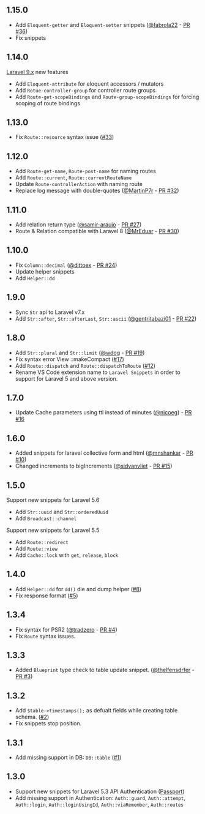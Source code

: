 ## 1.15.0

* Add `Eloquent-getter` and `Eloquent-setter` snippets ([@fabrola22](https://github.com/fabrola22) - [PR #36](https://github.com/onecentlin/laravel5-snippets-vscode/pull/36))
* Fix snippets

## 1.14.0

[Laravel 9.x](https://laravel.com/docs/9.x/releases) new features

* Add `Eloquent-attribute` for eloquent accessors / mutators
* Add `Rotue-controller-group` for controller route groups
* Add `Route-get-scopeBindings` and `Route-group-scopeBindings` for forcing scoping of route bindings

## 1.13.0

* Fix `Route::resource` syntax issue ([#33](https://github.com/onecentlin/laravel5-snippets-vscode/issues/33))

## 1.12.0

* Add `Route-get-name`, `Route-post-name` for naming routes
* Add `Route::current`, `Route::currentRouteName`
* Update `Route-controllerAction` with naming route
* Replace log message with double-quotes ([@MartinP7r](https://github.com/MartinP7r) - [PR #32](https://github.com/onecentlin/laravel5-snippets-vscode/pull/32))

## 1.11.0

* Add relation return type ([@samir-araujo](https://github.com/samir-araujo) - [PR #27](https://github.com/onecentlin/laravel5-snippets-vscode/pull/27))
* Route & Relation compatible with Laravel 8 ([@MrEduar](https://github.com/MrEduar) - [PR #30](https://github.com/onecentlin/laravel5-snippets-vscode/pull/30))

## 1.10.0

* Fix `Column::decimal` ([@dittoex](https://github.com/dittoex) - [PR #24](https://github.com/onecentlin/laravel5-snippets-vscode/pull/24))
* Update helper snippets
* Add `Helper::dd`

## 1.9.0

* Sync `Str` api to Laravel v7.x
* Add `Str::after`, `Str::afterLast`, `Str::ascii` ([@gentritabazi01](https://github.com/gentritabazi01) - [PR #22](https://github.com/onecentlin/laravel5-snippets-vscode/pull/22))

## 1.8.0

* Add `Str::plural` and `Str::limit` ([@wdog](https://github.com/wdog) - [PR #19](https://github.com/onecentlin/laravel5-snippets-vscode/pull/19))
* Fix syntax error View ::makeCompact ([#17](https://github.com/onecentlin/laravel5-snippets-vscode/issues/17))
* Add `Route::dispatch` and `Route::dispatchToRoute` ([#12](https://github.com/onecentlin/laravel5-snippets-vscode/issues/12))
* Rename VS Code extension name to `Laravel Snippets` in order to support for Laravel 5 and above version.

## 1.7.0

* Update Cache parameters using ttl instead of minutes ([@nicoeg](https://github.com/nicoeg)) - [PR #16](https://github.com/onecentlin/laravel5-snippets-vscode/pull/16)

## 1.6.0

* Added snippets for laravel collective form and html ([@mnshankar](https://github.com/mnshankar) - [PR #10](https://github.com/onecentlin/laravel5-snippets-vscode/pull/10))
* Changed increments to bigIncrements ([@sidvanvliet](https://github.com/sidvanvliet) - [PR #15](https://github.com/onecentlin/laravel5-snippets-vscode/pull/15))

## 1.5.0

Support new snippets for Laravel 5.6

* Add `Str::uuid` and `Str::orderedUuid`
* Add `Broadcast::channel`

Support new snippets for Laravel 5.5

* Add `Route::redirect`
* Add `Route::view`
* Add `Cache::lock` with `get`, `release`, `block`

## 1.4.0

* Add `Helper::dd` for `dd()` die and dump helper ([#8](https://github.com/onecentlin/laravel5-snippets-vscode/issues/8))
* Fix response format ([#5](https://github.com/onecentlin/laravel5-snippets-vscode/issues/5))

## 1.3.4

* Fix syntax for PSR2 ([@tradzero](https://github.com/tradzero) - [PR #4](https://github.com/onecentlin/laravel5-snippets-vscode/pull/4))
* Fix `Route` syntax issues.

## 1.3.3

* Added `Blueprint` type check to table update snippet. ([@thelfensdrfer](https://github.com/thelfensdrfer) - [PR #3](https://github.com/onecentlin/laravel5-snippets-vscode/pull/3))

## 1.3.2

* Add `$table->timestamps();` as defualt fields while creating table schema. ([#2](https://github.com/onecentlin/laravel5-snippets-vscode/issues/2))
* Fix snippets stop position.

## 1.3.1

* Add missing support in DB: `DB::table` ([#1](https://github.com/onecentlin/laravel5-snippets-vscode/issues/1))

## 1.3.0

* Support new snippets for Laravel 5.3 API Authentication ([Passport](https://laravel.com/docs/5.3/passport))
* Add missing support in Authentication: `Auth::guard`, `Auth::attempt`, `Auth::login`, `Auth::loginUsingId`, `Auth::viaRemember`, `Auth::routes`
